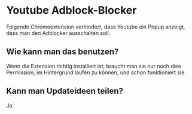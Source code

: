 # Youtube Adblock-Blocker
Folgende Chromeextension verhindert, dass Youtube ein Popup anzeigt, dass man den Adblocker ausschalten soll.

## Wie kann man das benutzen?
Wenn die Extension richtig installiert ist, braucht man sie nur noch  diee Permission, im Hintergrund laufen zu können, und schon funktioniert sie. 

## Kann man Updateideen teilen?
Ja.

